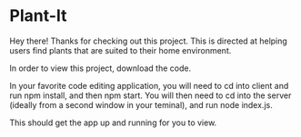 # Plant-It

Hey there! Thanks for checking out this project.
This is directed at helping users find plants that are suited to their home environment. 



In order to view this project, download the code.

In your favorite code editing application, you will need to cd into client and run npm install, and then npm start.
You will then need to cd into the server (ideally from a second window in your teminal), and run node index.js.


This should get the app up and running for you to view.
